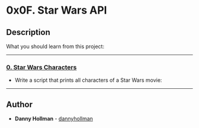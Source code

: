 # 0x0F. Star Wars API

## Description
What you should learn from this project:

---

### [0. Star Wars Characters](./0-starwars_characters.js)
* Write a script that prints all characters of a Star Wars movie:

---

## Author
* **Danny Hollman** - [dannyhollman](https://github.com/dannyhollman)